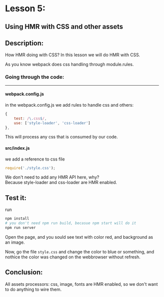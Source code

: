 # Lesson 5:

## Using HMR with CSS and other assets

## Description: 
How HMR doing with CSS? In this lesson we will do HMR with CSS.

As you know webpack does css handling through module.rules.


### Going through the code:
***


#### webpack.config.js
in the webpack.config.js we add rules to handle css and others:

```javascript
{
    test: /\.css$/,
    use: ['style-loader', 'css-loader']
},
```

This will process any css that is consumed by our code.

#### src/index.js
we add a reference to css file

```javascript
require('./style.css');
```

We don't need to add any HMR API here, why?  
Because style-loader and css-loader are HMR enabled.



## Test it:
run 
```bash
npm install
# you don't need npm run build, becasue npm start will do it
npm run server
```
Open the page, and you sould see text with color red, and background as an image.  

Now, go the file `style.css` and change the color to blue or something, and nothice the color was changed on the webbrowser without refresh.

## Conclusion:

All assets processors: css, image, fonts are HMR enabled, so we don't want to do anything to wire them.

